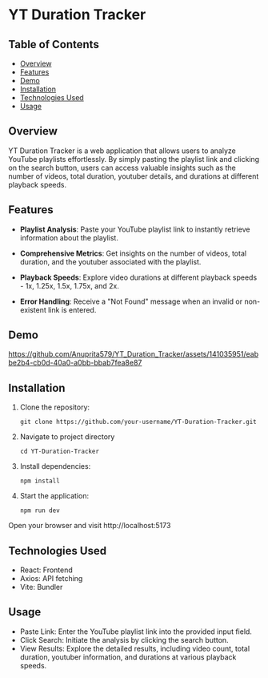 # YT Duration Tracker

## Table of Contents

- [Overview](#overview)
- [Features](#features)
- [Demo](#demo)
- [Installation](#installation)
- [Technologies Used](#technologies-used)
- [Usage](#usage)

## Overview
YT Duration Tracker is a web application that allows users to analyze YouTube playlists effortlessly. By simply pasting the playlist link and clicking on the search button, users can access valuable insights such as the number of videos, total duration, youtuber details, and durations at different playback speeds.

## Features
- **Playlist Analysis**: Paste your YouTube playlist link to instantly retrieve information about the playlist.

- **Comprehensive Metrics**: Get insights on the number of videos, total duration, and the youtuber associated with the playlist.

- **Playback Speeds**: Explore video durations at different playback speeds - 1x, 1.25x, 1.5x, 1.75x, and 2x.

- **Error Handling**: Receive a "Not Found" message when an invalid or non-existent link is entered.

## Demo
https://github.com/Anuprita579/YT_Duration_Tracker/assets/141035951/eabbe2b4-cb0d-40a0-a0bb-bbab7fea8e87

## Installation

1. Clone the repository:
   ```
   git clone https://github.com/your-username/YT-Duration-Tracker.git
   ```
2. Navigate to project directory
   ```
   cd YT-Duration-Tracker
   ```
3. Install dependencies:
   ```
   npm install
   ```
4. Start the application:
   ```
   npm run dev
   ```
Open your browser and visit http://localhost:5173

## Technologies Used
- React: Frontend
- Axios: API fetching
- Vite: Bundler

## Usage
- Paste Link: Enter the YouTube playlist link into the provided input field.
- Click Search: Initiate the analysis by clicking the search button.
- View Results: Explore the detailed results, including video count, total duration, youtuber information, and durations at various playback speeds.